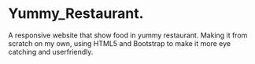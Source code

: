 # Yummy_Restaurant.
A responsive website that show food in yummy restaurant. Making it from scratch on my own, using HTML5 and Bootstrap to make it more eye catching and userfriendly.
